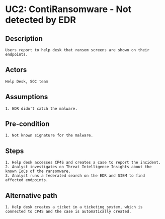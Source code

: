 # UC2: ContiRansomware - Not detected by EDR
## Description
	Users report to help desk that ransom screens are shown on their endpoints.
## Actors
	Help Desk, SOC team
## Assumptions
	1. EDR didn't catch the malware.
## Pre-condition
	1. Not known signature for the malware.
## Steps
	1. Help desk accesses CP4S and creates a case to report the incident.
	2. Analyst investigates on Threat Intelligence Insights about the known IoCs of the ransomware.
	3. Analyst runs a federated search on the EDR and SIEM to find affected endpoints.
## Alternative path
	1. Help desk creates a ticket in a ticketing system, which is connected to CP4S and the case is automatically created.
